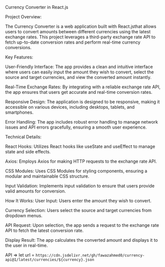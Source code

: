 Currency Converter in React.js

Project Overview:

The Currency Converter is a web application built with React.jsthat allows users to convert amounts between different currencies using the latest exchange rates. This project leverages a third-party exchange rate API to fetch up-to-date conversion rates and perform real-time currency conversions.

Key Features:

User-Friendly Interface: The app provides a clean and intuitive interface where users can easily input the amount they wish to convert, select the source and target currencies, and view the converted amount instantly.

Real-Time Exchange Rates: By integrating with a reliable exchange rate API, the app ensures that users get accurate and real-time conversion rates.

Responsive Design: The application is designed to be responsive, making it accessible on various devices, including desktops, tablets, and smartphones.

Error Handling: The app includes robust error handling to manage network issues and API errors gracefully, ensuring a smooth user experience.

Technical Details:

React Hooks: Utilizes React hooks like useState and useEffect to manage state and side effects.

Axios: Employs Axios for making HTTP requests to the exchange rate API.

CSS Modules: Uses CSS Modules for styling components, ensuring a modular and maintainable CSS structure.

Input Validation: Implements input validation to ensure that users provide valid amounts for conversion.

How It Works:
User Input: Users enter the amount they wish to convert.

Currency Selection: Users select the source and target currencies from dropdown menus.

API Request: Upon selection, the app sends a request to the exchange rate API to fetch the latest conversion rate.

Display Result: The app calculates the converted amount and displays it to the user in real-time.

API => let url = `https://cdn.jsdelivr.net/gh/fawazahmed0/currency-api@1/latest/currencies/${currency}.json`
